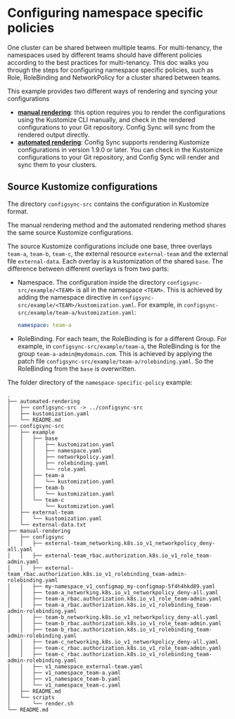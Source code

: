 # Configuring namespace specific policies

One cluster can be shared between multiple teams. For multi-tenancy, the namespaces used by different teams should have different policies according to the best practices for multi-tenancy.
This doc walks you through the steps for configuring namespace specific policies, such as Role, RoleBinding and NetworkPolicy for a cluster shared between teams.

This example provides two different ways of rendering and syncing your configurations
- **[manual rendering](manual-rendering/README.md)**:
  this option requires you to render the configurations using the Kustomize CLI manually,
  and check in the rendered configurations to your Git repository.
  Config Sync will sync from the rendered output directly.
- **[automated rendering](automated-rendering/README.md)**:
  Config Sync supports rendering Kustomize configurations in version 1.9.0 or later.
  You can check in the Kustomize configurations to your Git repository,
  and Config Sync will render and sync them to your clusters.

## Source Kustomize configurations

The directory `configsync-src` contains the configuration in Kustomize format.

The manual rendering method and the automated rendering method shares the same source Kustomize configurations.

The source Kustomize configurations include one base, three overlays `team-a`, `team-b`, `team-c`, the external resource `external-team` and the external file `external-data`.
Each overlay is a kustomization of the shared `base`.
The difference between different overlays is from two parts:
- Namespace. The configuration inside the directory `configsync-src/example/<TEAM>` is all in the namespace `<TEAM>`.
  This is achieved by adding the namespace directive in `configsync-src/example/<TEAM>/kustomization.yaml`.
  For example, in `configsync-src/example/team-a/kustomization.yaml`:
  ```yaml
  namespace: team-a
  ```

- RoleBinding. For each team, the RoleBinding is for a different Group.
  For example, in `configsync-src/example/team-a`, the RoleBinding is for the group `team-a-admin@mydomain.com`.
  This is achieved by applying the patch file `configsync-src/example/team-a/rolebinding.yaml`.
  So the RoleBinding from the `base` is overwritten.

The folder directory of the `namespace-specific-policy` example:
```
.
├── automated-rendering
│   ├── configsync-src -> ../configsync-src
│   ├── kustomization.yaml
│   └── README.md
├── configsync-src
│   ├── example
│   │   ├── base
│   │   │   ├── kustomization.yaml
│   │   │   ├── namespace.yaml
│   │   │   ├── networkpolicy.yaml
│   │   │   ├── rolebinding.yaml
│   │   │   └── role.yaml
│   │   ├── team-a
│   │   │   └── kustomization.yaml
│   │   ├── team-b
│   │   │   └── kustomization.yaml
│   │   └── team-c
│   │       └── kustomization.yaml
│   ├── external-team
│   │   └── kustomization.yaml
│   └── external-data.txt
├── manual-rendering
│   ├── configsync
│   │   ├── external-team_networking.k8s.io_v1_networkpolicy_deny-all.yaml
│   │   ├── external-team_rbac.authorization.k8s.io_v1_role_team-admin.yaml
│   │   ├── external-team_rbac.authorization.k8s.io_v1_rolebinding_team-admin-rolebinding.yaml
│   │   ├── my-namespace_v1_configmap_my-configmap-5f4h4hkd89.yaml
│   │   ├── team-a_networking.k8s.io_v1_networkpolicy_deny-all.yaml
│   │   ├── team-a_rbac.authorization.k8s.io_v1_role_team-admin.yaml
│   │   ├── team-a_rbac.authorization.k8s.io_v1_rolebinding_team-admin-rolebinding.yaml
│   │   ├── team-b_networking.k8s.io_v1_networkpolicy_deny-all.yaml
│   │   ├── team-b_rbac.authorization.k8s.io_v1_role_team-admin.yaml
│   │   ├── team-b_rbac.authorization.k8s.io_v1_rolebinding_team-admin-rolebinding.yaml
│   │   ├── team-c_networking.k8s.io_v1_networkpolicy_deny-all.yaml
│   │   ├── team-c_rbac.authorization.k8s.io_v1_role_team-admin.yaml
│   │   ├── team-c_rbac.authorization.k8s.io_v1_rolebinding_team-admin-rolebinding.yaml
│   │   ├── v1_namespace_external-team.yaml
│   │   ├── v1_namespace_team-a.yaml
│   │   ├── v1_namespace_team-b.yaml
│   │   └── v1_namespace_team-c.yaml
│   ├── README.md
│   └── scripts
│       └── render.sh
└── README.md
```
